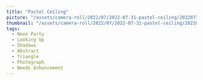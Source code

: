 ```yaml
---
title: "Pastel Ceiling"
picture: "/assets/camera-roll/2022/07/2022-07-31-pastel-ceiling/20220731_063731018_iOS.jpg"
thumbnail: "/assets/camera-roll/2022/07/2022-07-31-pastel-ceiling/20220731_063731018_iOS-thumbnail.jpg"
tags:
  - Neon Party
  - Looking Up
  - Shadows
  - Abstract
  - Triangle
  - Photograph
  - Needs Enhancement
---
```

